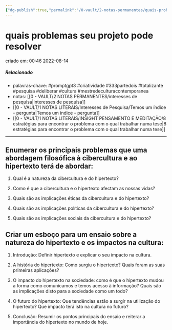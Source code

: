 ```yaml
---
{"dg-publish":true,"permalink":"/0-vault/2-notas-permanentes/quais-problemas-seu-projeto-pode-resolver/","tags":["permanente","promptgpt3","criatividade","333partedois","totalizante","pesquisa","deliberar","cultura","mestredeculturacontemporanea"],"dgHomeLink":true,"dgShowLocalGraph":true,"dgShowFileTree":true,"dgEnableSearch":true,"noteIcon":""}
---
```


# quais problemas seu projeto pode resolver
criado em: 00:46 2022-08-14

##### Relacionado
- palavras-chave:  #promptgpt3  #criatividade #333partedois #totalizante #pesquisa #deliberar #cultura #mestredeculturacontemporanea   
- notas: [[0 - VAULT/2 NOTAS PERMANENTES/interesses de pesquisa\|interesses de pesquisa]]
- [[0 - VAULT/1 NOTAS LITERAIS/Interesses de Pesquisa/Temos um índice - pergunta\|Temos um índice - pergunta]]
- [[0 - VAULT/1 NOTAS LITERAIS/INSIGHT PENSAMENTO E MEDITAÇÃO/8 estratégias para encontrar o problema com o qual trabalhar numa tese\|8 estratégias para encontrar o problema com o qual trabalhar numa tese]]
---
## Enumerar os principais problemas que uma abordagem filosófica à cibercultura e ao hipertexto terá de abordar:

1. Qual é a natureza da cibercultura e do hipertexto?

2. Como é que a cibercultura e o hipertexto afectam as nossas vidas?

3. Quais são as implicações éticas da cibercultura e do hipertexto?

4. Quais são as implicações políticas da cibercultura e do hipertexto?

5. Quais são as implicações sociais da cibercultura e do hipertexto?


## Criar um esboço para um ensaio sobre a natureza do hipertexto e os impactos na cultura:

1. Introdução: Definir hipertexto e explicar o seu impacto na cultura.

2. A história do hipertexto: Como surgiu o hipertexto? Quais foram as suas primeiras aplicações?

3. O impacto do hipertexto na sociedade: como é que o hipertexto mudou a forma como comunicamos e temos acesso à informação? Quais são as implicações disto para a sociedade como um todo?

4. O futuro do hipertexto: Que tendências estão a surgir na utilização do hipertexto? Que impacto terá isto na cultura no futuro?

5. Conclusão: Resumir os pontos principais do ensaio e reiterar a importância do hipertexto no mundo de hoje.
